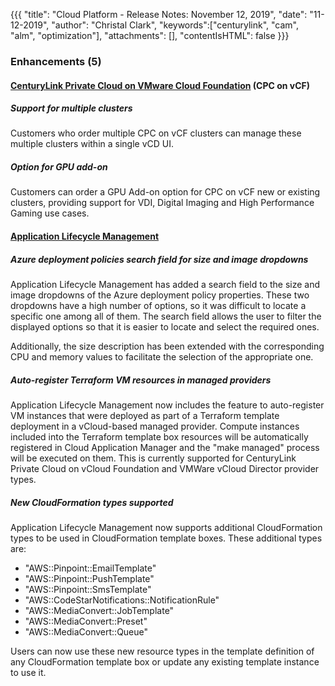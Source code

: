 {{{
"title": "Cloud Platform - Release Notes: November 12, 2019",
"date": "11-12-2019",
"author": "Christal Clark",
"keywords":["centurylink", "cam", "alm", "optimization"],
"attachments": [],
"contentIsHTML": false
}}}

### Enhancements (5)

#### [CenturyLink Private Cloud on VMware Cloud Foundation](https://www.ctl.io/centurylink-private-cloud-on-vmware-cloud-foundation/) (CPC on vCF)

##### Support for multiple clusters

Customers who order multiple CPC on vCF clusters can manage these multiple clusters within a single vCD UI.

##### Option for GPU add-on

Customers can order a GPU Add-on option for CPC on vCF new or existing clusters, providing support for VDI, Digital Imaging and High Performance Gaming use cases.

#### [Application Lifecycle Management](https://www.ctl.io/cloud-application-manager/application-lifecycle-management/)

##### Azure deployment policies search field for size and image dropdowns

Application Lifecycle Management has added a search field to the size and image dropdowns of the Azure deployment policy properties. These two dropdowns have a high number of options, so it was difficult to locate a specific one among all of them. The search field allows the user to filter the displayed options so that it is easier to locate and select the required ones.

Additionally, the size description has been extended with the corresponding CPU and memory values to facilitate the selection of the appropriate one.

##### Auto-register Terraform VM resources in managed providers

Application Lifecycle Management now includes the feature to auto-register VM instances that were deployed as part of a Terraform template deployment in a vCloud-based managed provider. Compute instances included into the Terraform template box resources will be automatically registered in Cloud Application Manager and the "make managed" process will be executed on them. This is currently supported for CenturyLink Private Cloud on vCloud Foundation and VMWare vCloud Director provider types.

##### New CloudFormation types supported

Application Lifecycle Management now supports additional CloudFormation types to be used in CloudFormation template boxes. These additional types are:

* "AWS::Pinpoint::EmailTemplate"
* "AWS::Pinpoint::PushTemplate"
* "AWS::Pinpoint::SmsTemplate"
* "AWS::CodeStarNotifications::NotificationRule"
* "AWS::MediaConvert::JobTemplate"
* "AWS::MediaConvert::Preset"
* "AWS::MediaConvert::Queue"

 Users can now use these new resource types in the template definition of any CloudFormation template box or update any existing template instance to use it.

